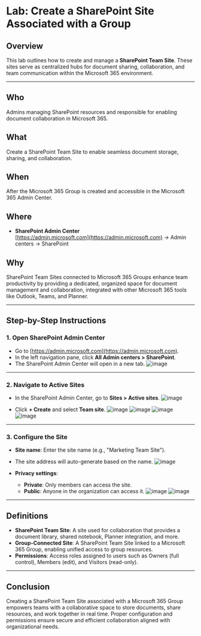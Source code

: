 # Lab: Create a SharePoint Site Associated with a Group

## Overview
This lab outlines how to create and manage a **SharePoint Team Site**. These sites serve as centralized hubs for document sharing, collaboration, and team communication within the Microsoft 365 environment.

---

## Who  
Admins managing SharePoint resources and responsible for enabling document collaboration in Microsoft 365.

## What  
Create a SharePoint Team Site to enable seamless document storage, sharing, and collaboration.

## When  
After the Microsoft 365 Group is created and accessible in the Microsoft 365 Admin Center.

## Where  
- **SharePoint Admin Center**  
  [https://admin.microsoft.com](https://admin.microsoft.com) → Admin centers → SharePoint

## Why  
SharePoint Team Sites connected to Microsoft 365 Groups enhance team productivity by providing a dedicated, organized space for document management and collaboration, integrated with other Microsoft 365 tools like Outlook, Teams, and Planner.

---

## Step-by-Step Instructions

### 1. Open SharePoint Admin Center
- Go to [https://admin.microsoft.com](https://admin.microsoft.com).
- In the left navigation pane, click **All Admin centers > SharePoint**.
- The SharePoint Admin Center will open in a new tab.
![image](https://github.com/user-attachments/assets/5a4ed776-538a-4996-b5e9-83e7dadb9748)

---

### 2. Navigate to Active Sites
- In the SharePoint Admin Center, go to **Sites > Active sites**.
![image](https://github.com/user-attachments/assets/46bdf162-9fa8-4faf-9f63-4afd8712c638)

- Click **+ Create** and select **Team site**.
![image](https://github.com/user-attachments/assets/3d9a60a6-170d-4523-9782-0060f3af28cb)
![image](https://github.com/user-attachments/assets/a4e893da-aae9-4392-a5f0-7e1d02999b3f)
![image](https://github.com/user-attachments/assets/1a56c3cc-0520-4ae2-90f7-f3ee61071462)
![image](https://github.com/user-attachments/assets/f65e9431-afc4-435e-abab-9d97e77b6a3e)


---

### 3. Configure the Site
- **Site name**: Enter the site name (e.g., "Marketing Team Site").
- The site address will auto-generate based on the name.
![image](https://github.com/user-attachments/assets/b1800044-a6d8-441f-a3c3-87955698e51a)

- **Privacy settings**:
  - **Private**: Only members can access the site.
  - **Public**: Anyone in the organization can access it.
![image](https://github.com/user-attachments/assets/e5cdc32a-e317-41d4-883e-9763292dcb65)
![image](https://github.com/user-attachments/assets/44a84661-d743-4ad7-9a30-8682a5cc0f36)

---

## Definitions

- **SharePoint Team Site**: A site used for collaboration that provides a document library, shared notebook, Planner integration, and more.
- **Group-Connected Site**: A SharePoint Team Site linked to a Microsoft 365 Group, enabling unified access to group resources.
- **Permissions**: Access roles assigned to users such as Owners (full control), Members (edit), and Visitors (read-only).

---

## Conclusion

Creating a SharePoint Team Site associated with a Microsoft 365 Group empowers teams with a collaborative space to store documents, share resources, and work together in real time. Proper configuration and permissions ensure secure and efficient collaboration aligned with organizational needs.
